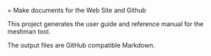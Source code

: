 ﻿= Make documents for the Web Site and Github

This project generates the user guide and reference manual for the meshman tool.

The output files are GitHub compatible Markdown.









